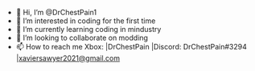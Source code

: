 - 👋 Hi, I’m @DrChestPain1
- 👀 I’m interested in coding for the first time
- 🌱 I’m currently learning coding in mindustry
- 💞️ I’m looking to collaborate on modding
- 📫 How to reach me Xbox:
|DrChestPain
|Discord: DrChestPain#3294
|xaviersawyer2021@gmail.com

<!---
DrChestPain1/DrChestPain1 is a ✨ special ✨ repository because its `README.md` (this file) appears on your GitHub profile.
You can click the Preview link to take a look at your changes.
--->
